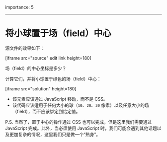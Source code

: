 importance: 5

---

# 将小球置于场（field）中心

源文件的效果如下：

[iframe src="source" edit link height=180]

场（field）的中心坐标是多少？

计算它们，并将小球置于绿色的场（field）中心：

[iframe src="solution" height=180]

- 该元素应该通过 JavaScript 移动，而不是 CSS。
- 该代码应该适用于任何大小的球（`10`、`20`、`30` 像素）以及任意大小的场（field），而不应该绑定到给定值。

P.S. 当然了，置于中心的操作通过 CSS 也可以完成，但是这里我们需要通过 JavaScript 完成。此外，当必须使用 JavaScript 时，我们可能会遇到其他话题以及更加复杂的情况，这里我们只是做一个“热身”。
